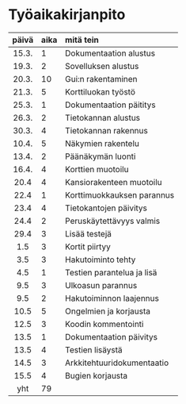 # Työaikakirjanpito

| päivä | aika | mitä tein  |
| :----:|:-----| :-----|
| 15.3. | 1    | Dokumentaation alustus     |
| 19.3. | 2    | Sovelluksen alustus        |
| 20.3. | 10   | Gui:n rakentaminen         |
| 21.3. | 5    | Korttiluokan työstö        |
| 25.3. | 1    | Dokumentaation päititys    |
| 26.3. | 2    | Tietokannan alustus        |
| 30.3. | 4    | Tietokannan rakennus       |
| 10.4. | 5    | Näkymien rakentelu         |
| 13.4. | 2    | Päänäkymän luonti          |
| 16.4. | 4    | Korttien muotoilu          |
| 20.4  | 4    | Kansiorakenteen muotoilu   |
| 22.4  | 1    | Korttimuokkauksen parannus |
| 23.4  | 4    | Tietokantojen päivitys     |
| 24.4  | 2    | Peruskäytettävyys valmis   |
| 29.4  | 3    | Lisää testejä              |
| 1.5   | 3    | Kortit piirtyy             |
| 3.5   | 3    | Hakutoiminto tehty         |
| 4.5   | 1    | Testien parantelua ja lisä |
| 9.5   | 3    | Ulkoasun parannus          |
| 9.5   | 2    | Hakutoiminnon laajennus    |
| 10.5  | 5    | Ongelmien ja korjausta     |
| 12.5  | 3    | Koodin kommentointi        |
| 13.5  | 1    | Dokumentaation päivitys    |
| 13.5  | 4    | Testien lisäystä           |
| 14.5  | 3    | Arkkitehtuuridokumentaatio |
| 15.5  | 4    | Bugien korjausta           |
| yht   | 79   | |
